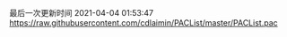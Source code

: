 最后一次更新时间 2021-04-04 01:53:47
https://raw.githubusercontent.com/cdlaimin/PACList/master/PACList.pac

